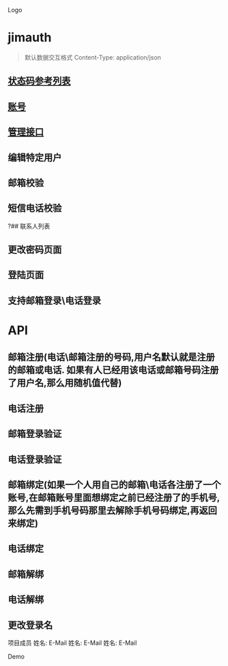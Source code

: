 Logo
# jimauth

> 默认数据交互格式 Content-Type: application/json

## [状态码参考列表](docs/state_code.md)
## [账号](docs/auth.md)
## [管理接口](docs/mgmt.md)

## 编辑特定用户
## 邮箱校验
## 短信电话校验
?## 联系人列表
## 更改密码页面
## 登陆页面
## 支持邮箱登录\电话登录


# API
## 邮箱注册(电话\邮箱注册的号码,用户名默认就是注册的邮箱或电话. 如果有人已经用该电话或邮箱号码注册了用户名,那么用随机值代替)
## 电话注册
## 邮箱登录验证
## 电话登录验证
## 邮箱绑定(如果一个人用自己的邮箱\电话各注册了一个账号,在邮箱账号里面想绑定之前已经注册了的手机号,那么先需到手机号码那里去解除手机号码绑定,再返回来绑定)
## 电话绑定
## 邮箱解绑
## 电话解绑
## 更改登录名

项目成员
姓名: E-Mail
姓名: E-Mail
姓名: E-Mail

Demo
